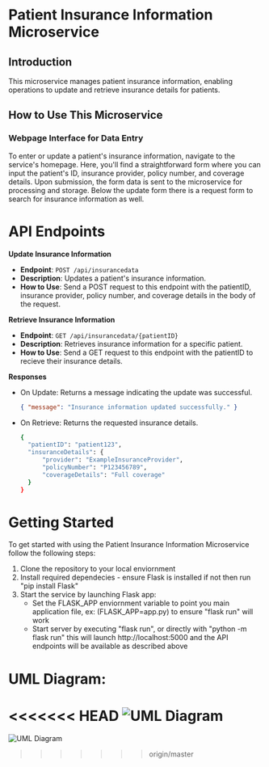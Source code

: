 # Patient Insurance Information Microservice

## Introduction
This microservice manages patient insurance information, enabling operations to update and retrieve insurance details for patients.

## How to Use This Microservice

### Webpage Interface for Data Entry
To enter or update a patient's insurance information, navigate to the service's homepage. Here, you'll find a straightforward form where you can input the patient's ID, insurance provider, policy number, and coverage details. Upon submission, the form data is sent to the microservice for processing and storage. Below the update form there is a request form to search for insurance information as well.

# API Endpoints

**Update Insurance Information**

- **Endpoint**: `POST /api/insurancedata`
- **Description**: Updates a patient's insurance information.
- **How to Use**: Send a POST request to this endpoint with the patientID, insurance provider, policy number, and coverage details in the body of the request.


**Retrieve Insurance Information**

- **Endpoint**: `GET /api/insurancedata/{patientID}`
- **Description**: Retrieves insurance information for a specific patient.
- **How to Use**: Send a GET request to this endpoint with the patientID to recieve their insurance details. 

**Responses**

- On Update: Returns a message indicating the update was successful.

  ```json
  { "message": "Insurance information updated successfully." }

- On Retrieve: Returns the requested insurance details.
  ```bash
  {
    "patientID": "patient123",
    "insuranceDetails": {
        "provider": "ExampleInsuranceProvider",
        "policyNumber": "P123456789",
        "coverageDetails": "Full coverage"
    }
  }

# Getting Started
To get started with using the Patient Insurance Information Microservice follow the following steps:
1. Clone the repository to your local enviornment
2. Install required dependecies - ensure Flask is installed if not then run "pip install Flask"
3. Start the service by launching Flask app:
   - Set the FLASK_APP enviornment variable to point you main application file, ex: (FLASK_APP=app.py) to ensure "flask run" will work
   - Start server by executing "flask run", or directly with "python -m flask run" this will launch http://localhost:5000 and the API endpoints will be available as described above

# UML Diagram:
<<<<<<< HEAD
![UML Diagram]([https://github.com/owenrichman/insurance_microservice/blob/master/Microservice.jpg?raw=true](https://github.com/owenrichman/insurance_microservice/blob/master/FlaskMicroUML.jpg)https://github.com/owenrichman/insurance_microservice/blob/master/FlaskMicroUML.jpg)
=======
![UML Diagram]([https://github.com/owenrichman/insurance_microservice/blob/master/Microservice.jpg?raw=true](https://github.com/owenrichman/insurance_microservice/blob/master/FlaskMicroUML.jpg)https://github.com/owenrichman/insurance_microservice/blob/master/FlaskMicroUML.jpg)

>>>>>>> origin/master
